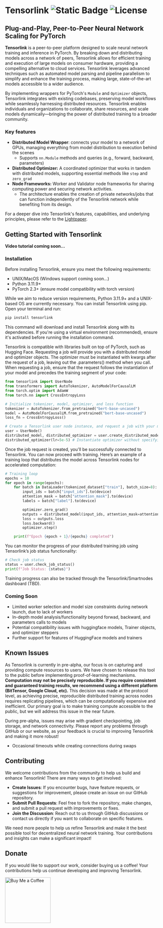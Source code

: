 # Tensorlink ![Static Badge](https://img.shields.io/badge/v0.1.0-Tensorlink-pink?logo=) ![License](https://img.shields.io/badge/License-MIT-blue.svg)


## Plug-and-Play, Peer-to-Peer Neural Network Scaling for PyTorch

**Tensorlink** is a peer-to-peer platform designed to scale neural network training and inference in PyTorch. By breaking
down and distributing models across a network of peers, Tensorlink allows for efficient training and execution of 
large models on consumer hardware, providing a compelling alternative to cloud services. Tensorlink leverages advanced 
techniques such as automated model parsing and pipeline parallelism to simplify and enhance the training process, 
making large, state-of-the-art models accessible to a wider audience.

By implementing wrappers for PyTorch's `Module` and `Optimizer` objects, Tensorlink integrates with existing codebases, 
preserving model workflows while seamlessly harnessing distributed resources. Tensorlink enables individuals and 
organizations to collaborate, share resources, and scale models dynamically—bringing the power of distributed training 
to a broader community.

### Key features
* **Distributed Model Wrapper**: connects your model to a network of GPUs, managing everything from model distribution 
to execution behind the scenes
  * Supports `nn.Module` methods and queries (e.g., forward, backward, parameters)
* **Distributed Optimizer:** A coordinated optimizer that works in tandem with distributed models, supporting
essential methods like `step` and `zero_grad`
* **Node Frameworks:** Worker and Validator node frameworks for sharing computing power and securing network activities.
  * The architecture enables the creation of private networks/jobs that can function independently of the Tensorlink 
  network while benefiting from its design.

For a deeper dive into Tensorlink's features, capabilities, and underlying principles, please refer to the 
[Lightpaper](Lightpaper%20v1.md).

## Getting Started with Tensorlink

**Video tutorial coming soon…**

### Installation

Before installing Tensorlink, ensure you meet the following requirements:

- UNIX/MacOS (Windows support coming soon...)
- Python 3.11.9+
- PyTorch 2.3+ (ensure model compatibility with torch version)

While we aim to reduce version requirements, Python 3.11.9+ and a UNIX-based OS are currently necessary. You can install 
Tensorlink using pip. Open your terminal and run:

```bash
pip install tensorlink
```

This command will download and install Tensorlink along with its dependencies. If you're using a virtual environment 
(recommended), ensure it's activated before running the installation command.

Tensorlink is compatible with libraries built on top of PyTorch, such as Hugging Face. Requesting a job will provide you 
with a distributed model and optimizer objects. The optimizer must be instantiated with kwargs after the request of a 
job, leaving out the .parameters() method when you call. When requesting a job, ensure that the request follows the 
instantiation of your model and precedes the training segment of your code:

```python
from tensorlink import UserNode
from transformers import AutoTokenizer, AutoModelForCausalLM
from torch.optim import AdamW
from torch.nn import CrossEntropyLoss

# Initialize tokenizer, model, optimizer, and loss function
tokenizer = AutoTokenizer.from_pretrained("bert-base-uncased")
model = AutoModelForCausalLM.from_pretrained("bert-base-uncased")
loss_fn = CrossEntropyLoss()

# Create a Tensorlink user node instance, and request a job with your model
user = UserNode()
distributed_model, distributed_optimizer = user.create_distributed_model(model, AdamW)
distributed_optimizer(lr=5e-5) # Instantiate optimizer without specifying parameters
```

Once the job request is created, you'll be successfully connected to Tensorlink. You can now proceed with training. 
Here’s an example of a training loop that distributes the model across Tensorlink nodes for accelerated computation:

```python
# Training loop
epochs = 10
for epoch in range(epochs):
    for batch in DataLoader(tokenized_dataset["train"], batch_size=8):
        input_ids = batch["input_ids"].to(device)
        attention_mask = batch["attention_mask"].to(device)
        labels = batch["label"].to(device)

        optimizer.zero_grad()
        outputs = distributed_model(input_ids, attention_mask=attention_mask, labels=labels)
        loss = outputs.loss
        loss.backward()
        optimizer.step()

    print(f"Epoch {epoch + 1}/{epochs} completed")
```

You can monitor the progress of your distributed training job using Tensorlink’s job status functionality:

```python
# Check job status
status = user.check_job_status()
print(f"Job Status: {status}")
```

Training progress can also be tracked through the Tensorlink/Smartnodes dashboard (TBD).

### Coming Soon
* Limited worker selection and model size constraints during network launch, due to lack of workers
* In-depth model analysis/functionality beyond forwad, backward, and parameters calls to models
* Potential compatibility issues with huggingface models, Trainer objects, and optimizer steppers
* Further support for features of HuggingFace models and trainers


## Known Issues

As Tensorlink is currently in pre-alpha, our focus is on capturing and providing compute resources to users. We have chosen to release this tool to the public before implementing proof-of-learning mechanisms. **Computation may not be precisely reproducible. If you require consistent and guaranteed training results, we recommend using a different platform (BitTensor, Google Cloud, etc).** This decision was made at the protocol level, as achieving precise, reproducible distributed training across nodes requires replicating pipelines, which can be computationally expensive and inefficient. Our primary goal is to make training compute accessible to the public, but we will address this issue in the near future. 

During pre-alpha, issues may arise with gradient checkpointing, job storage, and network connectivity. Please report any problems through GitHub or our website, as your feedback is crucial to improving Tensorlink and making it more robust!

* Occasional timeouts while creating connections during swaps

## Contributing

We welcome contributions from the community to help us build and enhance Tensorlink! There are many ways to get involved:

- **Create Issues**: If you encounter bugs, have feature requests, or suggestions for improvement, please create an issue on our GitHub repository.
- **Submit Pull Requests**: Feel free to fork the repository, make changes, and submit a pull request with improvements or fixes.
- **Join the Discussion**: Reach out to us through GitHub discussions or contact us directly if you want to collaborate on specific features.

We need more people to help us refine Tensorlink and make it the best possible tool for decentralized neural network training. Your contributions and insights can make a significant impact!

## Donate

If you would like to support our work, consider buying us a coffee! Your contributions help us continue developing and improving Tensorlink.

<a href="https://www.buymeacoffee.com/smartnodes" target="_blank">
    <img src="https://cdn.buymeacoffee.com/buttons/v2/default-yellow.png" alt="Buy Me a Coffee" style="width: 150px; height: auto;">
</a>

